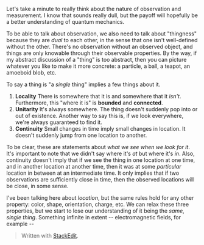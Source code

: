 Let's take a minute to really think about the nature of observation and measurement. I know that sounds really dull, but the payoff will hopefully be a better understanding of quantum mechanics.

To be able to talk about observation, we also need to talk about "thingness" because they are *dual* to each other, in the sense that one isn't well-defined without the other. There's no observation without an observed object, and things are only knowable through their observable properties. By the way, if my abstract discussion of a "thing" is too abstract, then you can picture whatever you like to make it more concrete: a particle, a ball, a teapot, an amoeboid blob, etc.

To say a thing is "a *single* thing" implies a few things about it. 
1. **Locality**
There is somewhere that it is and somewhere that it *isn't*. Furthermore, this "where it is" is **bounded** and **connected**.
2. **Unitarity**
It's always somewhere. The thing doesn't suddenly pop into or out of existence. Another way to say this is, if we look everywhere, we're always guaranteed to find it.
3. **Continuity**
Small changes in time imply small changes in location. It doesn't suddenly jump from one location to another.

To be clear, these are statements about *what we see when we look for it*. It's important to note that we didn't say where it's *at* but where it's *in*. Also, continuity doesn't imply that if we see the thing in one location at one time, and in another location at another time, then it was at some *particular* location in between at an intermediate time. It only implies that if two observations are sufficiently close in time, then the observed locations will be close, in some sense.

I've been talking here about *location*, but the same rules hold for any other property: color, shape, orientation, charge, etc. We can relax these three properties, but we start to lose our understanding of it being the *same*, *single* *thing*. Something infinite in extent -- electromagnetic fields, for example -- 




> Written with [StackEdit](https://stackedit.io/).
<!--stackedit_data:
eyJoaXN0b3J5IjpbLTE4OTEwMjcyODQsLTEzNTA4NzkzMDMsLT
U2NTQ4NTY0OCwtMTk1OTYwMTcwMywtMTAwNTI5OTUyNiw1NjE5
NzUzOTAsLTE0MTc5MTI3MjgsLTE5NzQxODIwNjAsLTU2NjI3Nz
E0NiwtMTk0NDE5Njg3NF19
-->